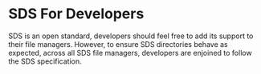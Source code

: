 # SDS For Developers

SDS is an open standard, developers should feel free to add its support to their file managers.
However, to ensure SDS directories behave as expected, across all SDS file managers, developers are
enjoined to follow the SDS specification.
